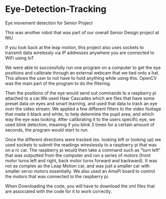 # Eye-Detection-Tracking
Eye movement detection for Senior Project

This was another robot that was part of our overall Senior Design project at NIU

If you look back at the leap motion, this project also uses sockets to transmit data wirelessly via IP addresses anywhere you 
are connected to WiFi using IoT

We were able to successfully run one program on a computer to get the eye positions and calibrate through an external webcam 
that we tied onto a hat. This allows the user to not have to hold anything while using this. OpenCV was the main part of the 
program to do the filtering.

Then the positions of the eye would send out commands to a raspberry pi attached to a car.We used Haar Cascades which are 
files that have some preset data on eyes and smart learning, and used that data to track an eye over the video stream. We 
applied a few different filters to the video footage that made it black and white, to help determine the pupil area, and which
way the eye was looking. After callibrating it to the users specific eye, we used blink detection, meaning if you blink 3 
times for a certain amount of seconds, the program would start to run.

Once the different directions were tracked (ex. looking left or looking up) we used sockets to submit the readings wireslessly
to a raspberry pi that was on a rc car. The raspberry pi would then take a command such as "turn left" that was outputted from
the computer and run a series of motors (front motor turns left and right, back motor turns forward and backward). It was not 
as complex as the Leap Motion car, and was just a smaller car with smaller servo motors essentially. We also used an AmsPi 
board to control the motors that was connected to the raspberry pi. 

When Downloading the code, you will have to download the xml files that are associated with the code for it to work correctly.















